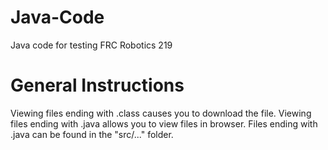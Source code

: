 # Java-Code
Java code for testing FRC Robotics 219
# General Instructions
Viewing files ending with .class causes you to download the file.
Viewing files ending with .java allows you to view files in browser.
Files ending with .java can be found in the "src/..." folder.
